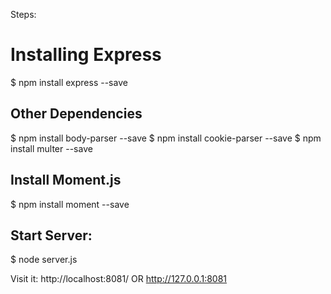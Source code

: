 Steps:

# Installing Express

$ npm install express --save

## Other Dependencies

$ npm install body-parser --save
$ npm install cookie-parser --save
$ npm install multer --save

## Install Moment.js

$ npm install moment --save

## Start Server:

$ node server.js

Visit it: http://localhost:8081/ OR http://127.0.0.1:8081

##
